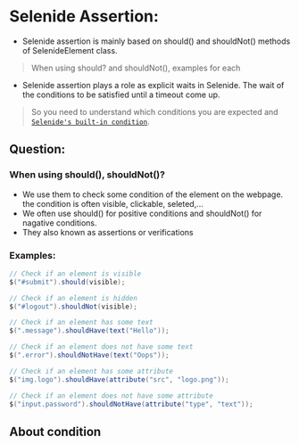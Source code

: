 # Selenide Assertion:
- Selenide assertion is mainly based on should() and shouldNot() methods of SelenideElement class.
> When using should? and shouldNot(), examples for each
- Selenide assertion plays a role as explicit waits in Selenide. The wait of the conditions to be satisfied until a timeout come up.
> So you need to understand which conditions you are expected and [`Selenide's built-in condition`]().


## Question:
### When using should(), shouldNot()?
- We use them to check some condition of the element on the webpage. the condition is often visible, clickable, seleted,...
- We often use should() for positive conditions and shouldNot() for nagative conditions.
- They also known as assertions or verifications

### Examples:
```java
// Check if an element is visible
$("#submit").should(visible);

// Check if an element is hidden
$("#logout").shouldNot(visible);

// Check if an element has some text
$(".message").shouldHave(text("Hello"));

// Check if an element does not have some text
$(".error").shouldNotHave(text("Oops"));

// Check if an element has some attribute
$("img.logo").shouldHave(attribute("src", "logo.png"));

// Check if an element does not have some attribute
$("input.password").shouldNotHave(attribute("type", "text"));
```

## About condition







